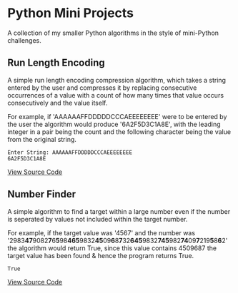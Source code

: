 # Python Mini Projects
A collection of my smaller Python algorithms in the style of mini-Python challenges.

## Run Length Encoding
A simple run length encoding compression algorithm, which takes a string entered by the user and compresses it by replacing consecutive occurrences of a value with a count of how many times that value occurs consecutively and the value itself.

For example, if 'AAAAAAFFDDDDDCCCAEEEEEEEE' were to be entered by the user the algorithm would produce '6A2F5D3C1A8E', with the leading integer in a pair being the count and the following character being the value from the original string. 
```
Enter String: AAAAAAFFDDDDDCCCAEEEEEEEE
6A2F5D3C1A8E
```
<a href="Programs/Run-Length-Encoding.py">View Source Code</a>

## Number Finder
A simple algorithm to find a target within a large number even if the number is seperated by values not included within the target number.

For example, if the target value was '4567' and the number was '2983**47**9082**7**6**5**98**465**9832**45**09**6**8**7**32**645**9832**745**982**74**09**7**219**5**8**6**2' the algorithm would return True, since this value contains 4509687 the target value has been found & hence the program returns True.
```
True
```
<a href="Programs/Number-Finder.py">View Source Code</a>